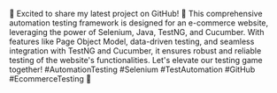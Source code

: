 🚀 Excited to share my latest project on GitHub! 🛒 This comprehensive automation testing framework is designed for an e-commerce website, leveraging the power of Selenium, Java, TestNG, and Cucumber. With features like Page Object Model, data-driven testing, and seamless integration with TestNG and Cucumber, it ensures robust and reliable testing of the website's functionalities. Let's elevate our testing game together! #AutomationTesting #Selenium #TestAutomation #GitHub #EcommerceTesting 🌟
